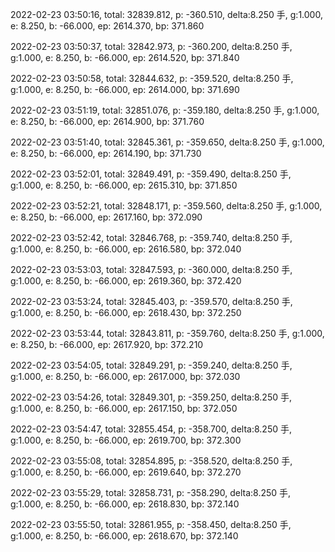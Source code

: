 2022-02-23 03:50:16, total: 32839.812, p: -360.510, delta:8.250 手, g:1.000, e: 8.250, b: -66.000, ep: 2614.370, bp: 371.860

2022-02-23 03:50:37, total: 32842.973, p: -360.200, delta:8.250 手, g:1.000, e: 8.250, b: -66.000, ep: 2614.520, bp: 371.840

2022-02-23 03:50:58, total: 32844.632, p: -359.520, delta:8.250 手, g:1.000, e: 8.250, b: -66.000, ep: 2614.000, bp: 371.690

2022-02-23 03:51:19, total: 32851.076, p: -359.180, delta:8.250 手, g:1.000, e: 8.250, b: -66.000, ep: 2614.900, bp: 371.760

2022-02-23 03:51:40, total: 32845.361, p: -359.650, delta:8.250 手, g:1.000, e: 8.250, b: -66.000, ep: 2614.190, bp: 371.730

2022-02-23 03:52:01, total: 32849.491, p: -359.490, delta:8.250 手, g:1.000, e: 8.250, b: -66.000, ep: 2615.310, bp: 371.850

2022-02-23 03:52:21, total: 32848.171, p: -359.560, delta:8.250 手, g:1.000, e: 8.250, b: -66.000, ep: 2617.160, bp: 372.090

2022-02-23 03:52:42, total: 32846.768, p: -359.740, delta:8.250 手, g:1.000, e: 8.250, b: -66.000, ep: 2616.580, bp: 372.040

2022-02-23 03:53:03, total: 32847.593, p: -360.000, delta:8.250 手, g:1.000, e: 8.250, b: -66.000, ep: 2619.360, bp: 372.420

2022-02-23 03:53:24, total: 32845.403, p: -359.570, delta:8.250 手, g:1.000, e: 8.250, b: -66.000, ep: 2618.430, bp: 372.250

2022-02-23 03:53:44, total: 32843.811, p: -359.760, delta:8.250 手, g:1.000, e: 8.250, b: -66.000, ep: 2617.920, bp: 372.210

2022-02-23 03:54:05, total: 32849.291, p: -359.240, delta:8.250 手, g:1.000, e: 8.250, b: -66.000, ep: 2617.000, bp: 372.030

2022-02-23 03:54:26, total: 32849.301, p: -359.250, delta:8.250 手, g:1.000, e: 8.250, b: -66.000, ep: 2617.150, bp: 372.050

2022-02-23 03:54:47, total: 32855.454, p: -358.700, delta:8.250 手, g:1.000, e: 8.250, b: -66.000, ep: 2619.700, bp: 372.300

2022-02-23 03:55:08, total: 32854.895, p: -358.520, delta:8.250 手, g:1.000, e: 8.250, b: -66.000, ep: 2619.640, bp: 372.270

2022-02-23 03:55:29, total: 32858.731, p: -358.290, delta:8.250 手, g:1.000, e: 8.250, b: -66.000, ep: 2618.830, bp: 372.140

2022-02-23 03:55:50, total: 32861.955, p: -358.450, delta:8.250 手, g:1.000, e: 8.250, b: -66.000, ep: 2618.670, bp: 372.140